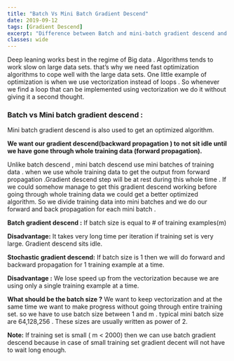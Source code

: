 ```yaml
---
title: "Batch Vs Mini Batch Gradient Descend"
date: 2019-09-12
tags: [Gradient Descend]
excerpt: "Difference between Batch and mini-batch gradient descend and their advantages and disadvantages."
classes: wide
---
```

Deep leaning works best in the regime of Big data . Algorithms tends to work slow on large data sets. that’s why we need fast optimization algorithms to cope well with the large data sets. One little example of optimization is when we use vectorization instead of loops . So whenever we find a loop that can be implemented using vectorization we do it without giving it a second thought.

### Batch vs Mini batch gradient descend :
Mini batch gradient descend is also used to get an optimized algorithm.

**We want our gradient descend(backward propagation ) to not sit idle until we have gone through whole training data (forward propagation).**

Unlike batch descend , mini batch descend use mini batches of training data . when we use whole training data to get the output from forward propagation .Gradient descend step will be at rest during this whole time . If we could somehow manage to get this gradient descend working before going through whole training data we could get a better optimized algorithm. So we divide training data into mini batches and we do our forward and back propagation for each mini batch .

**Batch gradient descend :** If batch size is equal to # of training examples(m)

**Disadvantage:** It takes very long time per iteration if training set is very large. Gradient descend sits idle.

**Stochastic gradient descend:** If batch size is 1 then we will do forward and backward propagation for 1 training example at a time.

**Disadvantage :** We lose speed up from the vectorization because we are using only a single training example at a time.

**What should be the batch size ?**
We want to keep vectorization and at the same time we want to make progress without going through entire training set. so we have to use batch size between 1 and m . typical mini batch size are 64,128,256 . These sizes are usually written as power of 2.

**Note:** If training set is small ( m < 2000) then we can use batch gradient descend because in case of small training set gradient decent will not have to wait long enough.